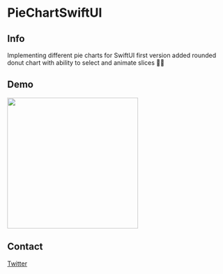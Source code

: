 



# PieChartSwiftUI

## Info
Implementing different pie charts for SwiftUI
first version added rounded donut chart with ability to select and animate slices 🤘🏼 
## Demo

<img src="https://user-images.githubusercontent.com/71981088/110114115-5b624f00-7dc9-11eb-8a0e-46aee0cbc954.gif" width="300" />


## Contact

[Twitter](https://www.twitter.com/ATMasoumi)
